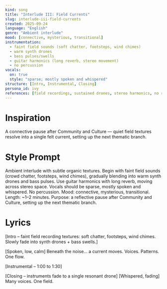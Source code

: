 ```yaml
---
kind: song
title: "Interlude III: Field Currents"
slug: interlude-iii-field-currents
created: 2025-09-24
language: "English"
genre: "Ambient interlude"
mood: [connective, mysterious, transitional]
instrumentation:
  - faint field sounds (soft chatter, footsteps, wind chimes)
  - warm synth drones
  - bass pulses/swells
  - guitar harmonics (long reverb, stereo movement)
  - no percussion
vocals:
  on: true
  style: "sparse; mostly spoken and whispered"
structure: [Intro, Instrumental, Closing]
persona_id: ivy
references: [field recordings, sustained drones, stereo harmonics, no rhythm, transitional cue]
---
```


# Inspiration

A connective pause after Community and Culture — quiet field textures resolve into a single felt current, setting up the next thematic branch.

# Style Prompt

Ambient interlude with subtle organic textures. Begin with faint field sounds (crowd chatter, footsteps, wind chimes), gradually blending into warm synth drones and bass pulses. Use guitar harmonics with long reverb, moving across stereo space. Vocals should be sparse, mostly spoken and whispered. No percussion. Mood: connective, mysterious, transitional. Length: ~1–2 minutes. Purpose: a reflective pause after Community and Culture, setting up the next thematic branch.

# Lyrics

[Intro – faint field recording textures: soft chatter, footsteps, wind chimes. Slowly fade into synth drones + bass swells.]

[Spoken, low, calm]
Beneath the noise…
a current moves.
Voices.
Patterns.
One flow.

[Instrumental – 1:00 to 1:30]

[Closing – instruments fade to a single resonant drone]
[Whispered, fading]
Many voices. 
One field.
